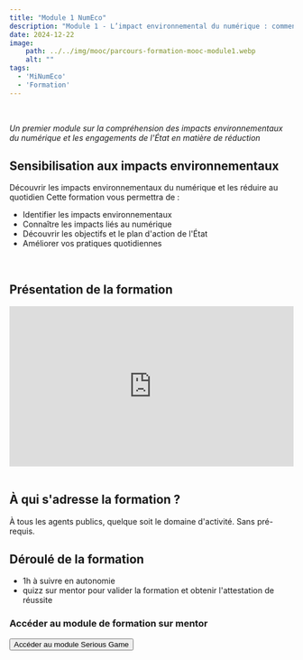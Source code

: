 ```yaml
---
title: "Module 1 NumEco"
description: "Module 1 - L’impact environnemental du numérique : comment agir ?"
date: 2024-12-22
image:
    path: ../../img/mooc/parcours-formation-mooc-module1.webp
    alt: ""
tags:
  - 'MiNumEco'
  - 'Formation'
---
```

<br>
<!-- chapô-->

*Un premier module sur la compréhension des impacts environnementaux du numérique et les engagements de l'État en matière de réduction*

<!-- texte-->

## Sensibilisation aux impacts environnementaux

Découvrir les impacts environnementaux du numérique et les réduire au quotidien
Cette formation vous permettra de :

* Identifier les impacts environnementaux
* Connaître les impacts liés au numérique
* Découvrir les objectifs et le plan d'action de l'État
* Améliorer vos pratiques quotidiennes


<br>

## Présentation de la formation 

<!-- intégraton vidéo peertube -->
<div style="position: relative; padding-top: 56.25%;"><iframe title="Module 1" width="100%" height="100%" src="https://video.mentor.gouv.fr/videos/embed/6d855acf-21dd-4785-84f1-b91947228d34" frameborder="0" allowfullscreen="" sandbox="allow-same-origin allow-scripts allow-popups allow-forms" style="position: absolute; inset: 0px;"></iframe></div>

<br>

## À qui s'adresse la formation ?

À tous les agents publics, quelque soit le domaine d'activité.
Sans pré-requis.

## Déroulé de la formation 

* 1h à suivre en autonomie
* quizz sur mentor pour valider la formation et obtenir l'attestation de réussite

<div class="fr-callout">
    <h3 class="fr-callout__title">Accéder au module de formation sur mentor</h3>
    <a href="https://mentor.gouv.fr/local/catalog/pages/training.php?trainingid=3087">
    <button class="fr-btn" target="_blank">
        Accéder au module Serious Game
    </button>
  </a>
</div>